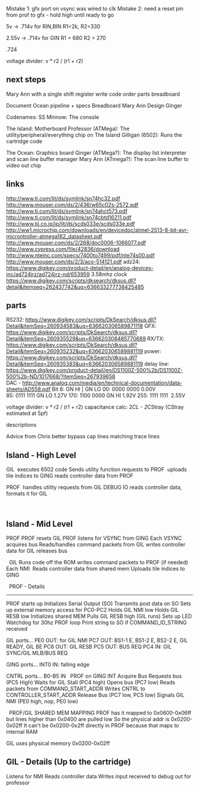 Mistake 1: gfx port on vsync was wired to clk
Mistake 2: need a reset pin from prof to gfx - hold high until ready to go

5v -> .714v for RIN,BIN
   R1=2k, R2=330
   
2.55v -> .714v for GIN
   R1 = 680
   R2 = 270

   .724
   
voltage divider: v * r2 / (r1 + r2)
   
next steps
----
   Mary Ann with a single shift register
      write code
      order parts
      breadboard
   
   Document Ocean pipeline + specs
   Breadboard Mary Ann
   Design Ginger
   
Codenames:
   SS Minnow: The console
   
   The Island: Motherboard
      Professor (ATMega): The utility/peripheral/everything chip on The Island
      Gilligan (6502): Runs the cartridge code

   The Ocean: Graphics board
      Ginger (ATMega?): The display list interpreter and scan line buffer manager
      Mary Ann (ATmega?): The scan line buffer to video out chip 

   
links
---
http://www.ti.com/lit/ds/symlink/sn74hc32.pdf
http://www.mouser.com/ds/2/436/w65c02s-2572.pdf
http://www.ti.com/lit/ds/symlink/sn74ahct573.pdf
http://www.ti.com/lit/ds/symlink/sn74cbtd16211.pdf
http://www.tij.co.jp/jp/lit/ds/scds033e/scds033e.pdf
http://ww1.microchip.com/downloads/en/devicedoc/atmel-2513-8-bit-avr-microntroller-atmega162_datasheet.pdf
http://www.mouser.com/ds/2/268/doc0006-1066077.pdf
http://www.cypress.com/file/42836/download
http://www.nteinc.com/specs/7400to7499/pdf/nte74s00.pdf
http://www.mouser.com/ds/2/3/aco-514121.pdf
adz24: https://www.digikey.com/product-detail/en/analog-devices-inc/ad724jrz/ad724jrz-nd/653959
3.58mhz clock https://www.digikey.com/scripts/dksearch/dksus.dll?detail&itemseq=262437742&uq=636633277738425485


parts
---
RS232: https://www.digikey.com/scripts/DkSearch/dksus.dll?Detail&itemSeq=260934583&uq=636620306589871118
GFX: https://www.digikey.com/scripts/DkSearch/dksus.dll?Detail&itemSeq=260935529&uq=636620308485770689
RX/TX: https://www.digikey.com/scripts/DkSearch/dksus.dll?Detail&itemSeq=260935232&uq=636620306589881119
power: https://www.digikey.com/scripts/DkSearch/dksus.dll?Detail&itemSeq=260935383&uq=636620306589881119
delay line: https://www.digikey.com/product-detail/en/DS1100Z-500%2b/DS1100Z-500%2b-ND/1017668/?itemSeq=267939658     
DAC - http://www.analog.com/media/en/technical-documentation/data-sheets/AD558.pdf
   Bit 6: GN HI | GN LO
   00:  0000 0000             0.00V    
   85:  0111 1111 GN LO       1.27V
   170: 1100 0000 GN HI       1.92V
   255: 1111 1111             2.55V


voltage divider: v * r2 / (r1 + r2)
capacitance calc: 2*CL - 2*CStray (CStray estimated at 5pf)

descriptions
  
   
Advice from Chris
   better bypass cap lines
   matching trace lines
 

Island - High Level
----
GIL 
   executes 6502 code
   Sends utility function requests to PROF 
   uploads tile indices to GING
   reads controller data from PROF

PROF 
   handles utility requests from GIL
   DEBUG IO
   reads controller data, formats it for GIL

 

Island - Mid Level
----
PROF
   PROF resets GIL
   PROF listens for VSYNC from GING
   Each VSYNC
      acquires bus
      Reads/handles command packets from GIL
      writes controller data for GIL
      releases bus

 
GIL
   Runs code off the ROM
   writes command packets to PROF (if needed)
   Each NMI 
      Reads controller data from shared mem
   Uploads tile indices to GING

 
PROF - Details

---
PROF starts up
   Initializes Serial Output (SO)
   Transmits post data on SO
   Sets up external memory access for PC0-PC2
   Holds GIL NMI low
   Holds GIL RESB low
   Initializes shared MEM
   Pulls GIL RESB high (GIL runs)
   Sets up LED
   Watchdog for 30hz
   PROF loop
   Print string to SO if COMMAND_ID_STRING received

GIL ports...
   PE0 OUT: for GIL NMI
   PC7 OUT: BS1-1 E, BS1-2 E, BS2-2 E, GIL READY, GIL BE
   PC6 OUT: GIL RESB
   PC5 OUT: BUS REQ
   PC4 IN: GIL SYNC/GIL MLB/BUS REQ

GING ports...
   INT0 IN: falling edge

CNTRL ports...
   B0-B5 IN
 
PROF on GING INT
   Acquire Bus
   Requests bus (PC5 High)
   Waits for GIL Stall (PC4 high)
   Opens bus (PC7 low)
   Reads packets from COMMAND_START_ADDR
   Writes CNTRL to CONTROLLER_START_ADDR
   Release Bus (PC7 low, PC5 low)
   Signals GIL NMI (PE0 high, nop, PE0 low)

 
PROF/GIL SHARED MEM MAPPING
   PROF has it mapped to 0x0600-0x06ff but lines higher than 0x0400 are pulled low
      So the physical addr is 0x0200-0x02ff
      It can't be 0x0200-0x2ff directly in PROF because that maps to internal RAM
   
   GIL uses physical memory 0x0200-0x02ff


GIL - Details (Up to the cartridge)
----
   Listens for NMI
   Reads controller data
   Writes input received to debug out for professor



 

 

 